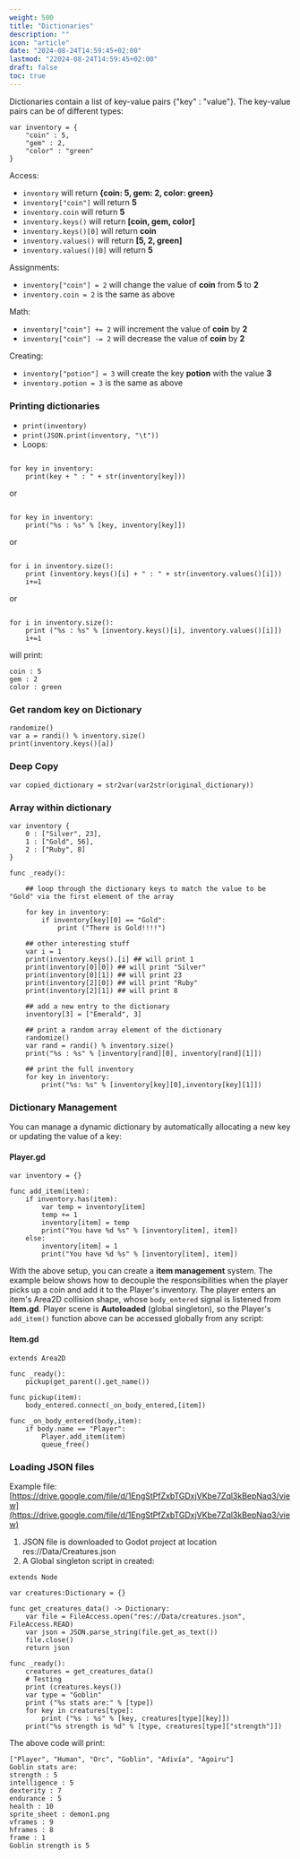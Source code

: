 ```yaml
---
weight: 500
title: "Dictionaries"
description: ""
icon: "article"
date: "2024-08-24T14:59:45+02:00"
lastmod: "22024-08-24T14:59:45+02:00"
draft: false
toc: true
---
```

Dictionaries contain a list of key-value pairs {"key" : "value"}. The key-value pairs can be of different types:

```gdscript
var inventory = {
    "coin" : 5, 
    "gem" : 2,
    "color" : "green"
}
```
Access:

- `inventory` will return **{coin: 5, gem: 2, color: green}**
- `inventory["coin"]` will return **5**
- `inventory.coin` will return **5**
- `inventory.keys()` will return **[coin, gem, color]**
- `inventory.keys()[0]` will return **coin**
- `inventory.values()` will return **[5, 2, green]**
- `inventory.values()[0]` will return **5**

Assignments:
- `inventory["coin"] = 2` will change the value of **coin** from **5** to **2**
- `inventory.coin = 2` is the same as above

Math:
- `inventory["coin"] += 2` will increment the value of **coin** by **2**
- `inventory["coin"] -= 2` will decrease the value of **coin** by **2**

Creating:
- `inventory["potion"] = 3` will create the key **potion** with the value **3**
- `inventory.potion = 3` is the same as above

### Printing dictionaries
- `print(inventory)`
- `print(JSON.print(inventory, "\t"))`
- Loops:

```gdscript

for key in inventory:
	print(key + " : " + str(inventory[key]))
```
or
```gdscript

for key in inventory:
	print("%s : %s" % [key, inventory[key]])
```
or
```gdscript

for i in inventory.size():
	print (inventory.keys()[i] + " : " + str(inventory.values()[i]))
	i+=1
```
or
```gdscript

for i in inventory.size():
	print ("%s : %s" % [inventory.keys()[i], inventory.values()[i]])
	i+=1
```

will print:
```
coin : 5
gem : 2
color : green
```

### Get random key on Dictionary

```gdscript
randomize()
var a = randi() % inventory.size()
print(inventory.keys()[a])
```

### Deep Copy
```gdscript
var copied_dictionary = str2var(var2str(original_dictionary))
```

### Array within dictionary
```gdscript
var inventory {
    0 : ["Silver", 23], 
    1 : ["Gold", 56],
    2 : ["Ruby", 8]
}

func _ready():

    ## loop through the dictionary keys to match the value to be "Gold" via the first element of the array

    for key in inventory:
        if inventory[key][0] == "Gold": 
            print ("There is Gold!!!!")

    ## other interesting stuff
    var i = 1
    print(inventory.keys().[i] ## will print 1
    print(inventory[0][0]) ## will print "Silver"
    print(inventory[0][1]) ## will print 23
    print(inventory[2][0]) ## will print "Ruby"
    print(inventory[2][1]) ## will print 8

    ## add a new entry to the dictionary
    inventory[3] = ["Emerald", 3]

    ## print a random array element of the dictionary
    randomize()
    var rand = randi() % inventory.size()
    print("%s : %s" % [inventory[rand][0], inventory[rand][1]])

    ## print the full inventory
    for key in inventory:
        print("%s: %s" % [inventory[key][0],inventory[key][1]])
```

### Dictionary Management
You can manage a dynamic dictionary by automatically allocating a new key or updating the value of a key:

#### Player.gd

```gdscript
var inventory = {}

func add_item(item):
	if inventory.has(item):
		var temp = inventory[item]
		temp += 1
		inventory[item] = temp
		print("You have %d %s" % [inventory[item], item])
	else:
		inventory[item] = 1
		print("You have %d %s" % [inventory[item], item])
```

With the above setup, you can create a **item management** system. The example below shows how to decouple the responsibilities when the player picks up a coin and add it to the Player's inventory. The player enters an item's Area2D collision shape, whose `body_entered` signal is listened from **Item.gd**. Player scene is **Autoloaded** (global singleton), so the Player's `add_item()` function above can be accessed globally from any script:

#### Item.gd

```gdscript
extends Area2D

func _ready():
	pickup(get_parent().get_name())

func pickup(item):
	body_entered.connect(_on_body_entered,[item])

func _on_body_entered(body,item):
	if body.name == "Player":
		Player.add_item(item)
		queue_free()
```

### Loading JSON files
Example file: [https://drive.google.com/file/d/1EngStPfZxbTGDxjVKbe7Zql3kBepNaq3/view](https://drive.google.com/file/d/1EngStPfZxbTGDxjVKbe7Zql3kBepNaq3/view)

1. JSON file is downloaded to Godot project at location res://Data/Creatures.json
2. A Global singleton script in created:

```gdscript
extends Node

var creatures:Dictionary = {}

func get_creatures_data() -> Dictionary:
	var file = FileAccess.open("res://Data/creatures.json", FileAccess.READ)
	var json = JSON.parse_string(file.get_as_text())
	file.close()
	return json

func _ready():
	creatures = get_creatures_data()
	# Testing
	print (creatures.keys())
	var type = "Goblin"
	print ("%s stats are:" % [type])
	for key in creatures[type]:
		print ("%s : %s" % [key, creatures[type][key]])
	print("%s strength is %d" % [type, creatures[type]["strength"]])

```
The above code will print:

```
["Player", "Human", "Orc", "Goblin", "Adivía", "Agoiru"]
Goblin stats are:
strength : 5
intelligence : 5
dexterity : 7
endurance : 5
health : 10
sprite_sheet : demon1.png
vframes : 9
hframes : 8
frame : 1
Goblin strength is 5
```
